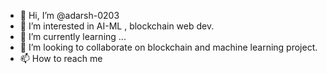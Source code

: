 - 👋 Hi, I’m @adarsh-0203
- 👀 I’m interested in AI-ML , blockchain web dev.
- 🌱 I’m currently learning ...
- 💞️ I’m looking to collaborate on blockchain and machine learning project.
- 📫 How to reach me 

<!---
ayan-0203/ayan-0203 is a ✨ special ✨ repository because its `README.md` (this file) appears on your GitHub profile.
You can click the Preview link to take a look at your changes.
--->
